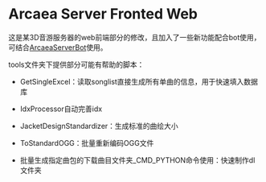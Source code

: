 # Arcaea Server Fronted Web
这是某3D音游服务器的web前端部分的修改，且加入了一些新功能配合bot使用，可结合[ArcaeaServerBot](https://github.com/SweelLong/ArcaeaServerBot)使用。

tools文件夹下提供部分可能有帮助的脚本：

- GetSingleExcel：读取songlist直接生成所有单曲的信息，用于快速填入数据库

- IdxProcessor自动完善idx

- JacketDesignStandardizer：生成标准的曲绘大小

- ToStandardOGG：批量重新编码OGG文件

- 批量生成指定曲包的下载曲目文件夹_CMD_PYTHON命令使用：快速制作dl文件夹
